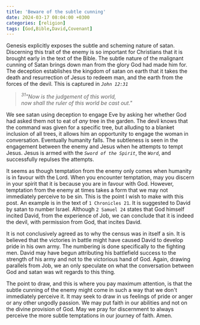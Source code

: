 ```yaml
---
title: 'Beware of the subtle cunning'
date: 2024-03-17 08:04:00 +0300
categories: [religion]
tags: [God,Bible,David,Covenant]
---
```


Genesis explicitly exposes the subtle and scheming nature of satan. Discerning this trait of the enemy is so important for Christians that it is brought early in the text of the Bible. The subtle nature of the malignant cunning of Satan brings down man from the glory God had made him for. The deception establishes the kingdom of satan on earth that it takes the death and resurrection of Jesus to redeem man, and the earth from the forces of the devil. This is captured in *`John 12:31`*


> *<sup>31</sup>"Now is the judgement of this world,<br>
> now shall the ruler of this world be cast out."*

We see satan using deception to engage Eve by asking her whether God had asked them not to eat of *any* tree in the garden. The devil knows that the command was given for a specific tree, but alluding to a blanket inclusion of all trees, it allows him an opportunity to engage the woman in conversation. Eventually humanity falls. The subtleness is seen in the engagement between the enemy and Jesus when he attempts to tempt Jesus. Jesus is armed with the *`Sword of the Spirit`*, the *`Word`*, and successfully repulses the attempts.

It seems as though temptation from the enemy only comes when humanity is in favour with the Lord. When you encounter temptation, may you discern in your spirit that it is because you are in favour with God. However, temptation from the enemy at times takes a form that we may not immediately perceive to be sin. This is the point I wish to make with this post. An example is in the text of `1 Chronicles 21`. It is suggested to David by satan to number Israel. Although `2 Samuel 24` states that God himself incited David, from the experience of Job, we can conclude that it is indeed the devil, with permission from God, that incites David.

It is not conclusively agreed as to why the census was in itself a sin. It is believed that the victories in battle might have caused David to develop pride in his own army. The numbering is done specifically to the fighting men. David may have begun attributing his battlefield success to the strength of his army and not to the victorious hand of God. Again, drawing parallels from Job, we an only speculate on what the conversation between God and satan was wit regards to this thing.

The point to draw, and this is where you pay maximum attention, is that the subtle cunning of the enemy might come in such a way that we don\'t immediately perceive it. It may seek to draw in us feelings of pride or anger or any other ungodly passion. We may put faith in our abilities and not on the divine provision of God. May we pray for discernment to always perceive the more subtle temptations in our journey of faith. Amen.